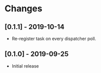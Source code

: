 # Changes


## [0.1.1] - 2019-10-14

* Re-register task on every dispatcher poll.


## [0.1.0] - 2019-09-25

* Initial release
